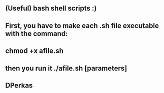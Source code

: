 ## (Useful) bash shell scripts :)
## First, you have to make each .sh file executable with the command:
## chmod +x afile.sh
## then you run it ./afile.sh [parameters]

## DPerkas
